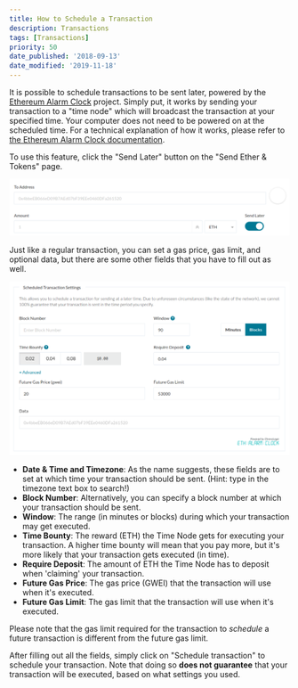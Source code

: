 ```yaml
---
title: How to Schedule a Transaction
description: Transactions
tags: [Transactions]
priority: 50
date_published: '2018-09-13'
date_modified: '2019-11-18'
---
```


It is possible to schedule transactions to be sent later, powered by the [Ethereum Alarm Clock](https://www.ethereum-alarm-clock.com/) project. Simply put, it works by sending your transaction to a "time node" which will broadcast the transaction at your specified time. Your computer does not need to be powered on at the scheduled time. For a technical explanation of how it works, please refer to [the Ethereum Alarm Clock documentation](https://ethereum-alarm-clock.readthedocs.io/en/latest/index.html).

To use this feature, click the "Send Later" button on the "Send Ether & Tokens" page.

![Send later](../../assets/how-to/sending/how-to-schedule-a-transaction/send-later.png)

Just like a regular transaction, you can set a gas price, gas limit, and optional data, but there are some other fields that you have to fill out as well.

![Scheduled transaction settings](../../assets/how-to/sending/how-to-schedule-a-transaction/scheduled-transaction-settings.png)

* **Date & Time and Timezone**: As the name suggests, these fields are to set at which time your transaction should be sent. (Hint: type in the timezone text box to search!)
* **Block Number**: Alternatively, you can specify a block number at which your transaction should be sent.
* **Window**: The range (in minutes or blocks) during which your transaction may get executed.
* **Time Bounty**: The reward (ETH) the Time Node gets for executing your transaction. A higher time bounty will mean that you pay more, but it's more likely that your transaction gets executed (in time).
* **Require Deposit**: The amount of ETH the Time Node has to deposit when 'claiming' your transaction.
* **Future Gas Price**: The gas price (GWEI) that the transaction will use when it's executed.
* **Future Gas Limit**: The gas limit that the transaction will use when it's executed.

Please note that the gas limit required for the transaction to *schedule* a future transaction is different from the future gas limit.

After filling out all the fields, simply click on "Schedule transaction" to schedule your transaction. Note that doing so **does not guarantee** that your transaction will be executed, based on what settings you used.
